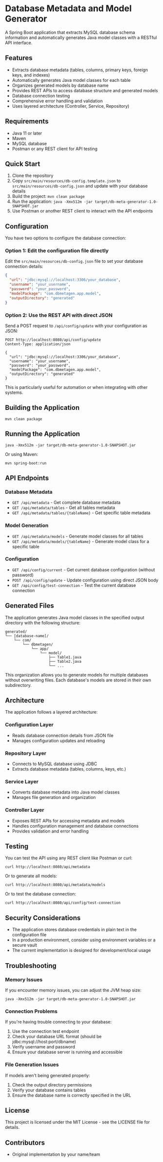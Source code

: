 # Database Metadata and Model Generator

A Spring Boot application that extracts MySQL database schema information and automatically generates Java model classes with a RESTful API interface.

## Features

- Extracts database metadata (tables, columns, primary keys, foreign keys, and indexes)
- Automatically generates Java model classes for each table
- Organizes generated models by database name
- Provides REST APIs to access database structure and generated models
- Database connection testing
- Comprehensive error handling and validation
- Uses layered architecture (Controller, Service, Repository)

## Requirements

- Java 11 or later
- Maven
- MySQL database
- Postman or any REST client for API testing

## Quick Start

1. Clone the repository
2. Copy `src/main/resources/db-config.template.json` to `src/main/resources/db-config.json` and update with your database details
3. Build the project: `mvn clean package`
4. Run the application: `java -Xmx512m -jar target/db-meta-generator-1.0-SNAPSHOT.jar`
5. Use Postman or another REST client to interact with the API endpoints

## Configuration

You have two options to configure the database connection:

### Option 1: Edit the configuration file directly

Edit the `src/main/resources/db-config.json` file to set your database connection details:

```json
{
  "url": "jdbc:mysql://localhost:3306/your_database",
  "username": "your_username",
  "password": "your_password",
  "modelPackage": "com.dbmetagen.app.model",
  "outputDirectory": "generated"
}
```

### Option 2: Use the REST API with direct JSON

Send a POST request to `/api/config/update` with your configuration as JSON:

```
POST http://localhost:8080/api/config/update
Content-Type: application/json

{
  "url": "jdbc:mysql://localhost:3306/your_database",
  "username": "your_username",
  "password": "your_password",
  "modelPackage": "com.dbmetagen.app.model",
  "outputDirectory": "generated"
}
```

This is particularly useful for automation or when integrating with other systems.

## Building the Application

```
mvn clean package
```

## Running the Application

```
java -Xmx512m -jar target/db-meta-generator-1.0-SNAPSHOT.jar
```

Or using Maven:

```
mvn spring-boot:run
```

## API Endpoints

### Database Metadata

- `GET /api/metadata` - Get complete database metadata
- `GET /api/metadata/tables` - Get all tables metadata
- `GET /api/metadata/tables/{tableName}` - Get specific table metadata

### Model Generation

- `GET /api/metadata/models` - Generate model classes for all tables
- `GET /api/metadata/models/{tableName}` - Generate model class for a specific table

### Configuration

- `GET /api/config/current` - Get current database configuration (without password)
- `POST /api/config/update` - Update configuration using direct JSON body
- `GET /api/config/test-connection` - Test the current database connection

## Generated Files

The application generates Java model classes in the specified output directory with the following structure:

```
generated/
└── [database-name]/
    └── com/
        └── dbmetagen/
            └── app/
                └── model/
                    ├── Table1.java
                    ├── Table2.java
                    └── ...
```

This organization allows you to generate models for multiple databases without overwriting files. Each database's models are stored in their own subdirectory.

## Architecture

The application follows a layered architecture:

### Configuration Layer
- Reads database connection details from JSON file
- Manages configuration updates and reloading

### Repository Layer
- Connects to MySQL database using JDBC
- Extracts database metadata (tables, columns, keys, etc.)

### Service Layer
- Converts database metadata into Java model classes
- Manages file generation and organization

### Controller Layer
- Exposes REST APIs for accessing metadata and models
- Handles configuration management and database connections
- Provides validation and error handling

## Testing

You can test the API using any REST client like Postman or curl:

```
curl http://localhost:8080/api/metadata
```

Or to generate all models:

```
curl http://localhost:8080/api/metadata/models
```

Or to test the database connection:

```
curl http://localhost:8080/api/config/test-connection
```

## Security Considerations

- The application stores database credentials in plain text in the configuration file
- In a production environment, consider using environment variables or a secure vault
- The current implementation is designed for development/local usage

## Troubleshooting

### Memory Issues
If you encounter memory issues, you can adjust the JVM heap size:
```
java -Xmx512m -jar target/db-meta-generator-1.0-SNAPSHOT.jar
```

### Connection Problems
If you're having trouble connecting to your database:
1. Use the connection test endpoint
2. Check your database URL format (should be jdbc:mysql://host:port/dbname)
3. Verify username and password
4. Ensure your database server is running and accessible

### File Generation Issues
If models aren't being generated properly:
1. Check the output directory permissions
2. Verify your database contains tables
3. Ensure the database name is correctly specified in the URL

## License

This project is licensed under the MIT License - see the LICENSE file for details.

## Contributors

- Original implementation by your name/team 